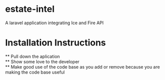 # estate-intel
A laravel application integrating Ice and Fire API

# Installation Instructions
** Pull down the aplication<br/>
** Show some love to the developer<br/>
** Make good use of the code base as you add or remove because you are making the code base useful<br/>
